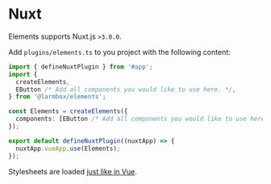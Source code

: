 # Nuxt

Elements supports Nuxt.js `>3.0.0`.

Add `plugins/elements.ts` to you project with the following content:

```ts
import { defineNuxtPlugin } from '#app';
import {
  createElements,
  EButton /* Add all components you would like to use here. */,
} from '@larmbox/elements';

const Elements = createElements({
  components: [EButton /* Add all components you would like to use here. */],
});

export default defineNuxtPlugin((nuxtApp) => {
  nuxtApp.vueApp.use(Elements);
});
```

Stylesheets are loaded [just like in Vue](/getting-started/installation#stylesheet).
